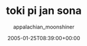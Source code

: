 ---
title: 'toki pi jan sona'
posts: 7
hash: 't366'
author: 'appalachian_moonshiner'
date: 2005-01-25T08:39:00+00:00
sources:
  - http://forums.tokipona.org/viewtopic.php%3Ft=366.html
---